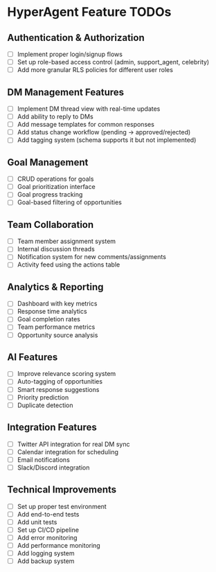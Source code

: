 # HyperAgent Feature TODOs

## Authentication & Authorization
- [ ] Implement proper login/signup flows
- [ ] Set up role-based access control (admin, support_agent, celebrity)
- [ ] Add more granular RLS policies for different user roles

## DM Management Features
- [ ] Implement DM thread view with real-time updates
- [ ] Add ability to reply to DMs
- [ ] Add message templates for common responses
- [ ] Add status change workflow (pending → approved/rejected)
- [ ] Add tagging system (schema supports it but not implemented)

## Goal Management
- [ ] CRUD operations for goals
- [ ] Goal prioritization interface
- [ ] Goal progress tracking
- [ ] Goal-based filtering of opportunities

## Team Collaboration
- [ ] Team member assignment system
- [ ] Internal discussion threads
- [ ] Notification system for new comments/assignments
- [ ] Activity feed using the actions table

## Analytics & Reporting
- [ ] Dashboard with key metrics
- [ ] Response time analytics
- [ ] Goal completion rates
- [ ] Team performance metrics
- [ ] Opportunity source analysis

## AI Features
- [ ] Improve relevance scoring system
- [ ] Auto-tagging of opportunities
- [ ] Smart response suggestions
- [ ] Priority prediction
- [ ] Duplicate detection

## Integration Features
- [ ] Twitter API integration for real DM sync
- [ ] Calendar integration for scheduling
- [ ] Email notifications
- [ ] Slack/Discord integration

## Technical Improvements
- [ ] Set up proper test environment
- [ ] Add end-to-end tests
- [ ] Add unit tests
- [ ] Set up CI/CD pipeline
- [ ] Add error monitoring
- [ ] Add performance monitoring
- [ ] Add logging system
- [ ] Add backup system 